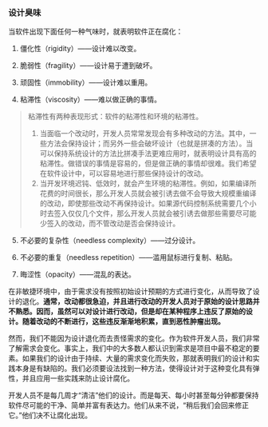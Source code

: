 ### 设计臭味

当软件出现下面任何一种气味时，就表明软件正在腐化：

1. 僵化性（rigidity）——设计难以改变。

2. 脆弱性（fragility）——设计易于遭到破坏。

3. 顽固性（immobility）——设计难以重用。

4. 粘滞性（viscosity）——难以做正确的事情。

> 粘滞性有两种表现形式：软件的粘滞性和环境的粘滞性。
>
> 1. 当面临一个改动时，开发人员常常发现会有多种改动的方法。其中，一些方法会保持设计；而另外一些会破坏设计（也就是拼凑的方法）。当可以保持系统设计的方法比拼凑手法更难应用时，就表明设计具有高的粘滞性。做错误的事情是容易的，但是做正确的事情却很难。我们希望在软件设计中，可以容易地进行那些保持设计的改动。
> 2. 当开发环境迟钝、低效时，就会产生环境的粘滞性。例如，如果编译所花费的时间很长，那么开发人员就会被引诱去做不会导致大规模重编译的改动，即使那些改动不再保持设计。如果源代码控制系统需要几个小时去签入仅仅几个文件，那么开发人员就会被引诱去做那些需要尽可能少签入的改动，而不管改动是否会保持设计。

5. 不必要的复杂性（needless complexity）——过分设计。

6. 不必要的重复（needless repetition）——滥用鼠标进行复制、粘贴。

7. 晦涩性（opacity）——混乱的表达。

在非敏捷环境中，由于需求没有按照初始设计预期的方式进行变化，从而导致了设计的退化。**通常，改动都很急迫，并且进行改动的开发人员对于原始的设计思路并不熟悉。因而，虽然可以对设计进行改动，但是却在某种程序上违反了原始的设计。随着改动的不断进行，这些违反渐渐地积累，直到恶性肿瘤出现。**

然而，我们不能因为设计退化而去责怪需求的变化。作为软件开发人员，我们非常了解需求会变化。事实上，我们中的大多数人都认识到需求是项目中最不稳定的要素。如果我们的设计由于持续、大量的需求变化而失败，那就表明我们的设计和实践本身是有缺陷的。我们必须要设法找到一种方法，使得设计对于这种变化具有弹性，并且应用一些实践来防止设计腐化。

开发人员不是每几周才“清洁”他们的设计。而是每天、每小时甚至每分钟都要保持软件尽可能的干净、简单并富有表达力。他们从来不说，“稍后我们会回来修正它。”他们决不让腐化出现。

